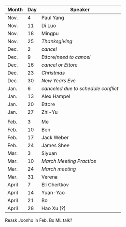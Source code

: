 Month | Day|  Speaker
------|----|--------------
Nov.  |  4 |  Paul Yang
Nov.  | 11 |  Di Luo
Nov.  | 18 |  Mingpu
Nov.  | 25 |  _Thanksgiving_
Dec.  |  2 |  _cancel_
Dec.  |  9 |  Ettore/_need to cancel_
Dec.  | 16 |  _cancel or Ettore_
Dec.  | 23 |  _Christmas_
Dec.  | 30 |  _New Years Eve_
Jan.  |  6 |  _canceled due to schedule conflict_
Jan.  | 13 |  Alex Hampel
Jan.  | 20 |  Ettore
Jan.  | 27 |  Zhi-Yu
 | | 
Feb.  |  3 |  Me
Feb.  | 10 |  Ben
Feb.  | 17 |  Jack Weber
Feb.  | 24 |  James Shee
Mar.  |  3 |  Siyuan
Mar.  | 10 |  *March Meeting Practice*
Mar.  | 24 |  *March meeting*
Mar.  | 31 | Verena
April |  7 | Eli Chertkov
April | 14 | Yuan-Yao
April | 21 | Bo 
April | 28 | Hao Xu (?)


Reask Joonho in Feb. 
Bo ML talk?
